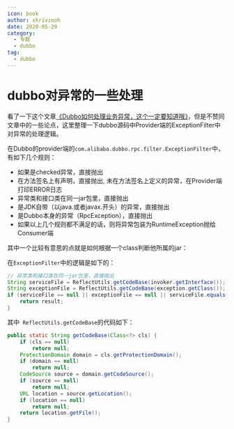```yaml
---
icon: book
author: xkrivzooh
date: 2020-05-29
category:
  - 专题
  - dubbo
tag:
  - dubbo
---
```


# dubbo对异常的一些处理

看了一下这个文章[《Dubbo如何处理业务异常，这个一定要知道哦》](https://www.toutiao.com/i6802107821417562631/?tt_from=android_share&utm_campaign=client_share&timestamp=1590069558&app=news_article&utm_medium=toutiao_android&use_new_style=1&req_id=20200521215917010129036132045C9481&group_id=6802107821417562631)，但是不赞同文章中的一些论点，这里整理一下dubbo源码中Provider端的ExceptionFilter中
对异常的处理逻辑。


在Dubbo的provider端的`com.alibaba.dubbo.rpc.filter.ExceptionFilter`中，有如下几个规则：

- 如果是checked异常，直接抛出
- 在方法签名上有声明，直接抛出, 未在方法签名上定义的异常，在Provider端打印ERROR日志
- 异常类和接口类在同一jar包里，直接抛出
- 是JDK自带（以java.或者javax.开头）的异常，直接抛出
- 是Dubbo本身的异常（RpcException），直接抛出
- 如果以上几个规则都不满足的话，则将异常包装为RuntimeException抛给Consumer端


其中一个比较有意思的点就是如何根据一个class判断他所属的jar：

在`ExceptionFilter`中的逻辑是如下的：

```java
// 异常类和接口类在同一jar包里，直接抛出
String serviceFile = ReflectUtils.getCodeBase(invoker.getInterface());
String exceptionFile = ReflectUtils.getCodeBase(exception.getClass());
if (serviceFile == null || exceptionFile == null || serviceFile.equals(exceptionFile)){
    return result;
}
```

其中` ReflectUtils.getCodeBase`的代码如下：

```java
public static String getCodeBase(Class<?> cls) {
    if (cls == null)
        return null;
    ProtectionDomain domain = cls.getProtectionDomain();
    if (domain == null)
        return null;
    CodeSource source = domain.getCodeSource();
    if (source == null)
        return null;
    URL location = source.getLocation();
    if (location == null)
        return null;
    return location.getFile();
}
```

